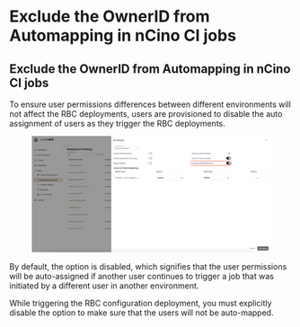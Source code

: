 # Exclude the OwnerID from Automapping in nCino CI jobs

## **Exclude the OwnerID from Automapping in nCino CI jobs**

To ensure user permissions differences between different environments will not affect the RBC deployments, users are provisioned to disable the auto assignment of users as they trigger the RBC deployments.

<figure><img src="../../../../../../.gitbook/assets/Automapping OwnerID.png" alt=""><figcaption></figcaption></figure>

By default, the option is disabled, which signifies that the user permissions will be auto-assigned if another user continues to trigger a job that was initiated by a different user in another environment.

While triggering the RBC configuration deployment, you must explicitly disable the option to make sure that the users will not be auto-mapped.
